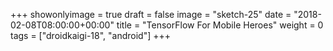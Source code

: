 +++
showonlyimage = true
draft = false
image = "sketch-25"
date = "2018-02-08T08:00:00+00:00"
title = "TensorFlow For Mobile Heroes"
weight = 0
tags = ["droidkaigi-18", "android"]
+++

